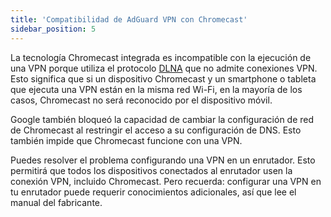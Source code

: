 ```yaml
---
title: 'Compatibilidad de AdGuard VPN con Chromecast'
sidebar_position: 5
---
```


La tecnología Chromecast integrada es incompatible con la ejecución de una VPN porque utiliza el protocolo [DLNA](https://en.wikipedia.org/wiki/Digital_Living_Network_Alliance) que no admite conexiones VPN. Esto significa que si un dispositivo Chromecast y un smartphone o tableta que ejecuta una VPN están en la misma red Wi-Fi, en la mayoría de los casos, Chromecast no será reconocido por el dispositivo móvil.

Google también bloqueó la capacidad de cambiar la configuración de red de Chromecast al restringir el acceso a su configuración de DNS. Esto también impide que Chromecast funcione con una VPN.

Puedes resolver el problema configurando una VPN en un enrutador. Esto permitirá que todos los dispositivos conectados al enrutador usen la conexión VPN, incluido Chromecast. Pero recuerda: configurar una VPN en tu enrutador puede requerir conocimientos adicionales, así que lee el manual del fabricante.
